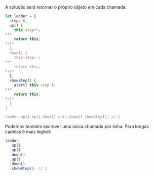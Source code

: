 A solução será retornar o próprio objeto em cada chamada.

```js execute demo
let ladder = {
  step: 0,
  up() {
    this.step++;
*!*
    return this;
*/!*
  },
  down() {
    this.step--;
*!*
    return this;
*/!*
  },
  showStep() {
    alert( this.step );
*!*
    return this;
*/!*
  }
}

ladder.up().up().down().up().down().showStep(); // 1
```

Podemos também escrever uma única chamada por linha. Para longas cadeias é mais legível:

```js
ladder
  .up()
  .up()
  .down()
  .up()
  .down()
  .showStep(); // 1
```
